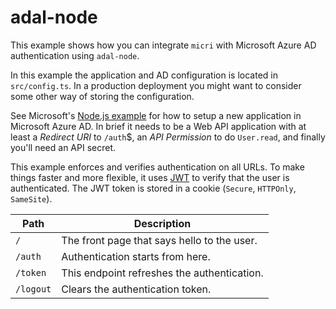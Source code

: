 adal-node
=========

This example shows how you can integrate `micri` with Microsoft Azure AD
authentication using `adal-node`.

In this example the application and AD configuration is located in
`src/config.ts`. In a production deployment you might want to consider some
other way of storing the configuration.

See Microsoft's [Node.js example](https://github.com/microsoftgraph/nodejs-security-sample/)
for how to setup a new application  in Microsoft Azure AD. In brief it needs to
be a Web API application with at least a *Redirect URI* to `/auth`$, an
*API Permission* to do `User.read`, and finally you'll need an API secret.

This example enforces and verifies authentication on all URLs. To make things
faster and more flexible, it uses [JWT](https://jwt.io/) to verify that the
user is authenticated. The JWT token is stored in a cookie (`Secure`,
`HTTPOnly`, `SameSite`).

| Path      | Description                                   |
|-----------|-----------------------------------------------|
| `/`       | The front page that says hello to the user.   |
| `/auth`   | Authentication starts from here.              |
| `/token`  | This endpoint refreshes the authentication.   |
| `/logout` | Clears the authentication token.              |
